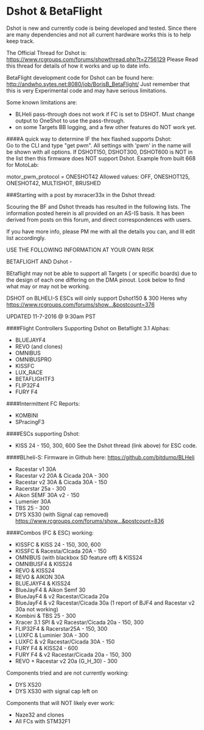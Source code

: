 # Dshot & BetaFlight   
Dshot is new and currently code is being developed and tested. Since there are many dependencies and not all current hardware works this is to help keep track.

The Official Thread for Dshot is: https://www.rcgroups.com/forums/showthread.php?t=2756129
Please Read this thread for details of how it works and up to date info.

BetaFlight development code for Dshot can be found here:
http://andwho.sytes.net:8080/job/BorisB_BetaFlight/
Just remember that this is very Experimental code and may have serious limitations.

Some known limitations are:
- BLHeli pass-through does not work if FC is set to DSHOT. Must change output to OneShot to use the pass-through.
- on some Targets BB logging, and a few other features do NOT work yet.

####A quick way to determine IF the hex flashed supports Dshot:  
Go to the CLI and type "get pwm". All settings with 'pwm' in the name will be shown with all options.
If DSHOT150, DSHOT300, DSHOT600 is NOT in the list then this firmware does NOT support Dshot.
Example from built 668 for MotoLab: 

motor_pwm_protocol = ONESHOT42
Allowed values: OFF, ONESHOT125, ONESHOT42, MULTISHOT, BRUSHED

###Starting with a post by mxracer33x in the Dshot thread:

Scouring the BF and Dshot threads has resulted in the following lists. The information posted herein is all provided on an AS-IS basis.
It has been derived from posts on this forum, and direct correspondences with users.

If you have more info, please PM me with all the details you can, and Ill edit list accordingly.

USE THE FOLLOWING INFORMATION AT YOUR OWN RISK

BETAFLIGHT AND Dshot -

BEtaflight may not be able to support all Targets ( or specific boards) due to the design of each one differing on the DMA pinout. Look below to find what may or may not be working.

DSHOT on BLHELI-S ESCs will oinly support Dshot150 & 300 Heres why
https://www.rcgroups.com/forums/show...&postcount=376

UPDATED 11-7-2016 @ 9:30am PST

####Flight Controllers Supporting Dshot on Betaflight 3.1 Alphas:
- BLUEJAYF4
- REVO (and clones)
- OMNIBUS
- OMNIBUSPRO
- KISSFC
- LUX_RACE
- BETAFLIGHTF3
- FLIP32F4
- FURY F4

####Intermittent FC Reports:
- KOMBINI
- SPracingF3

####ESCs supporting Dshot:
- KISS 24 - 150, 300, 600 See the Dshot thread (link above) for ESC code.

####BLheli-S:
Firmware in Github here: https://github.com/bitdump/BLHeli

- Racestar v1 30A
- Racestar v2 20A & Cicada 20A - 300
- Racestar v2 30A & Cicada 30A - 150
- Racerstar 25a - 300
- Aikon SEMF 30A v2 - 150
- Lumenier 30A
- TBS 25 - 300
- DYS XS30 (with Signal cap removed) https://www.rcgroups.com/forums/show...&postcount=836


####Combos (FC & ESC) working:

- KISSFC & KISS 24 - 150, 300, 600
- KISSFC & Racesta/CIcada 20A - 150
- OMNIBUS (with blackbox SD feature off) & KISS24
- OMNIBUSF4 & KISS24
- REVO & KISS24
- REVO & AIKON 30A
- BLUEJAYF4 & KISS24
- BlueJayF4 & Aikon Semf 30
- BlueJayF4 & v2 Racestar/Cicada 20a
- BlueJayF4 & v2 Racestar/Cicada 30a (1 report of BJF4 and Racestar v2 30a not working)
- Kombini & TBS 25 - 300
- Xracer 3.1 SPI & v2 Racestar/Cicada 20a - 150, 300
- FLIP32F4 & Racerstar25A - 150, 300
- LUXFC & Luminier 30A - 300
- LUXFC & v2 Racestar/Cicada 30A - 150
- FURY F4 & KISS24 - 600
- FURY F4 & v2 Racestar/Cicada 20a - 150, 300
- REVO + Racestar v2 20a (G_H_30) - 300

Components tried and are not currently working:

- DYS XS20
- DYS XS30 with signal cap left on

Components that will NOT likely ever work:
- Naze32 and clones
- All FCs with STM32F1